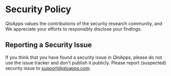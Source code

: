 # Security Policy

QloApps values the contributions of the security research community, and We appreciate your efforts to responsibly disclose your findings.



## Reporting a Security Issue

If you think that you have found a security issue in QloApps, please do not use the issue tracker and don't publish it publicly. Please report (suspected) security issue to support@qloapps.com.
